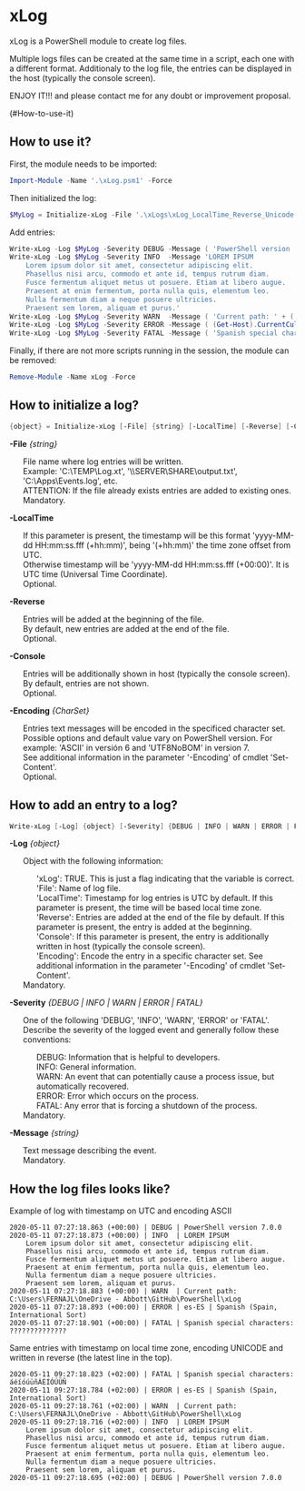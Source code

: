 # xLog
xLog is a PowerShell module to create log files.

Multiple logs files can be created at the same time in a script, each one with a different format. Additionaly to the log file, the entries can be displayed in the host (typically the console screen).

ENJOY IT!!! and please contact me for any doubt or improvement proposal.

(#How-to-use-it)



## How to use it?

First, the module needs to be imported:

```PowerShell
Import-Module -Name '.\xLog.psm1' -Force
```

Then initialized the log:

```PowerShell
$MyLog = Initialize-xLog -File '.\xLogs\xLog_LocalTime_Reverse_Unicode.txt' -LocalTime -Reverse -Console -Encoding 'Unicode'
```

Add entries:

```PowerShell
Write-xLog -Log $MyLog -Severity DEBUG -Message ( 'PowerShell version ' + ( $PSVersionTable.PSVersion ) )
Write-xLog -Log $MyLog -Severity INFO  -Message 'LOREM IPSUM
	Lorem ipsum dolor sit amet, consectetur adipiscing elit.
	Phasellus nisi arcu, commodo et ante id, tempus rutrum diam.
	Fusce fermentum aliquet metus ut posuere. Etiam at libero augue.
	Praesent at enim fermentum, porta nulla quis, elementum leo.
	Nulla fermentum diam a neque posuere ultricies.
	Praesent sem lorem, aliquam et purus.'
Write-xLog -Log $MyLog -Severity WARN  -Message ( 'Current path: ' + ( Get-Location ).Path )
Write-xLog -Log $MyLog -Severity ERROR -Message ( (Get-Host).CurrentCulture.Name + ' | ' + (Get-Host).CurrentCulture.DisplayName )
Write-xLog -Log $MyLog -Severity FATAL -Message ( 'Spanish special characters: áéíóúüñÁÉÍÓÚÜÑ' )
```

Finally, if there are not more scripts running in the session, the module can be removed:

```PowerShell
Remove-Module -Name xLog -Force
```

## How to initialize a log?

```PowerShell
{object} = Initialize-xLog [-File] {string} [-LocalTime] [-Reverse] [-Console] [-Encoding {CharSet}]
```

__-File__ _{string}_

<ul>
	File name where log entries will be written.<br>
	Example: 'C:\TEMP\Log.xt', '\\SERVER\SHARE\output.txt', 'C:\Apps\Events.log', etc.<br>
	ATTENTION: If the file already exists entries are added to existing ones.<br>
	Mandatory.<br>
</ul>

__-LocalTime__

<ul>
	If this parameter is present, the timestamp will be this format 'yyyy-MM-dd HH:mm:ss.fff (+hh:mm)', being '(+hh:mm)' the time zone offset from UTC.<br>
	Otherwise timestamp will be 'yyyy-MM-dd HH:mm:ss.fff (+00:00)'. It is UTC time (Universal Time Coordinate).<br>
	Optional.<br>
</ul>

__-Reverse__

<ul>
	Entries will be added at the beginning of the file.<br>
	By default, new entries are added at the end of the file.<br>
	Optional.<br>
</ul>

__-Console__

<ul>
	Entries will be additionally shown in host (typically the console screen).<br>
	By default, entries are not shown.<br>
	Optional.<br>
</ul>

__-Encoding__ _{CharSet}_

<ul>
	Entries text messages will be encoded in the specificed character set.<br>
	Possible options and default value vary on PowerShell version. For example: 'ASCII' in versión 6 and 'UTF8NoBOM' in version 7.<br>
	See additional information in the parameter '-Encoding' of cmdlet 'Set-Content'.<br>
	Optional.<br>
</ul>

## How to add an entry to a log?

```PowerShell
Write-xLog [-Log] {object} [-Severity] {DEBUG | INFO | WARN | ERROR | FATAL} [-Message] {string}
```

__-Log__ _{object}_

<ul>
	Object with the following information:<br>
	<ul>
		'xLog': TRUE. This is just a flag indicating that the variable is correct.<br>
		'File': Name of log file.<br>
		'LocalTime': Timestamp for log entries is UTC by default. If this parameter is present, the time will be based local time zone.<br>
		'Reverse': Entries are added at the end of the file by default. If this parameter is present, the entry is added at the beginning.<br>
		'Console': If this parameter is present, the entry is additionally written in host (typically the console screen).<br>
		'Encoding': Encode the entry in a specific character set. See additional information in the parameter '-Encoding' of cmdlet 'Set-Content'.<br>
	</ul>
	Mandatory.<br>
</ul>

__-Severity__ _{DEBUG | INFO | WARN | ERROR | FATAL}_

<ul>
	One of the following 'DEBUG', 'INFO', 'WARN', 'ERROR' or 'FATAL'.<br>
	Describe the severity of the logged event and generally follow these conventions:<br>
	<ul>
		DEBUG: Information that is helpful to developers.<br>
		INFO: General information.<br>
		WARN: An event that can potentially cause a process issue, but automatically recovered.<br>
		ERROR: Error which occurs on the process.<br>
		FATAL: Any error that is forcing a shutdown of the process.<br>
	</ul>
	Mandatory.<br>
</ul>

__-Message__ _{string}_

<ul>
	Text message describing the event.<br>
	Mandatory.<br>
</ul>

## How the log files looks like?

Example of log with timestamp on UTC and encoding ASCII

```
2020-05-11 07:27:18.863 (+00:00) | DEBUG | PowerShell version 7.0.0
2020-05-11 07:27:18.873 (+00:00) | INFO  | LOREM IPSUM
	Lorem ipsum dolor sit amet, consectetur adipiscing elit.
	Phasellus nisi arcu, commodo et ante id, tempus rutrum diam.
	Fusce fermentum aliquet metus ut posuere. Etiam at libero augue.
	Praesent at enim fermentum, porta nulla quis, elementum leo.
	Nulla fermentum diam a neque posuere ultricies.
	Praesent sem lorem, aliquam et purus.
2020-05-11 07:27:18.883 (+00:00) | WARN  | Current path: C:\Users\FERNAJL\OneDrive - Abbott\GitHub\PowerShell\xLog
2020-05-11 07:27:18.893 (+00:00) | ERROR | es-ES | Spanish (Spain, International Sort)
2020-05-11 07:27:18.901 (+00:00) | FATAL | Spanish special characters: ??????????????
```

Same entries with timestamp on local time zone, encoding UNICODE and written in reverse (the latest line in the top).

```
2020-05-11 09:27:18.823 (+02:00) | FATAL | Spanish special characters: áéíóúüñÁÉÍÓÚÜÑ
2020-05-11 09:27:18.784 (+02:00) | ERROR | es-ES | Spanish (Spain, International Sort)
2020-05-11 09:27:18.761 (+02:00) | WARN  | Current path: C:\Users\FERNAJL\OneDrive - Abbott\GitHub\PowerShell\xLog
2020-05-11 09:27:18.716 (+02:00) | INFO  | LOREM IPSUM
	Lorem ipsum dolor sit amet, consectetur adipiscing elit.
	Phasellus nisi arcu, commodo et ante id, tempus rutrum diam.
	Fusce fermentum aliquet metus ut posuere. Etiam at libero augue.
	Praesent at enim fermentum, porta nulla quis, elementum leo.
	Nulla fermentum diam a neque posuere ultricies.
	Praesent sem lorem, aliquam et purus.
2020-05-11 09:27:18.695 (+02:00) | DEBUG | PowerShell version 7.0.0
```
